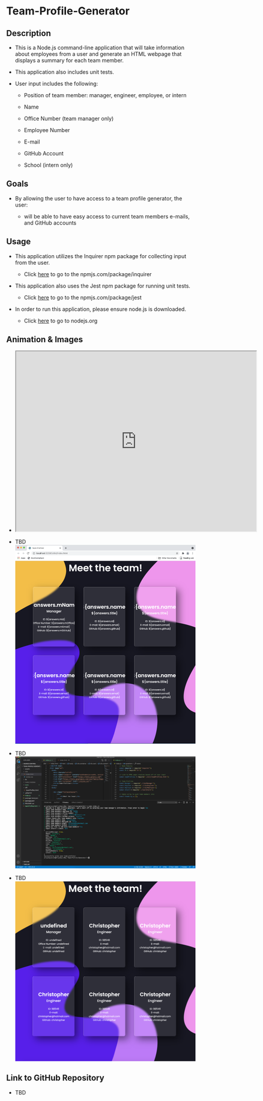 # Team-Profile-Generator


## Description

*  This is a Node.js command-line application that will take information about employees from a user and generate an HTML webpage that displays a summary for each team member. 

* This application also includes unit tests.

* User input includes the following:

    * Position of team member: manager, engineer, employee, or intern

    * Name

    * Office Number (team manager only)

    * Employee Number

    * E-mail

    * GitHub Account

    * School (intern only)


## Goals

* By allowing the user to have access to a team profile generator, the user:

    * will be able to have easy access to current team members e-mails, and GitHub accounts


## Usage

* This application utilizes the Inquirer npm package for collecting input from the user.

    * Click [here](https://www.npmjs.com/package/inquirer) to go to the npmjs.com/package/inquirer

* This application also uses the Jest npm package for running unit tests. 

    * Click [here](https://www.npmjs.com/package/jest) to go to the npmjs.com/package/jest

* In order to run this application, please ensure node.js is downloaded.

    * Click [here](https://nodejs.org/en/) to go to nodejs.org 


## Animation & Images

* <iframe src="https://drive.google.com/file/d/1jNQrWvhbOdft3DlQJJVZNo1VNL8gaqjb/preview" width="640" height="480"></iframe>

* TBD ![Styling prior to user input for team profiles](assets/images/BeforeUserInput.png)

* TBD ![Command line user input](assets/images/UserInputTerminal.png)

* TBD ![Final team profiles after user input](assets/images/final.png)


## Link to GitHub Repository

* TBD